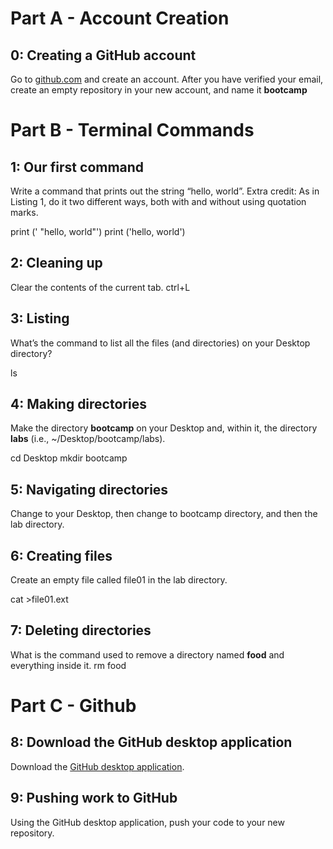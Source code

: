 # Part A - Account Creation


## 0: Creating a GitHub account

Go to [github.com](https://github.com/) and create an account. After you have verified your email, create an empty repository in your new account, and name it **bootcamp**

# Part B - Terminal Commands
  

## 1: Our first command

Write a command that prints out the string “hello, world”. Extra credit: As in Listing 1, do it two different ways, both with and without using quotation marks.

print (' "hello, world"')
print ('hello, world')
## 2: Cleaning up

Clear the contents of the current tab.
ctrl+L

## 3: Listing

What’s the command to list all the files (and directories) on your Desktop directory? 

ls
## 4: Making directories

Make the directory **bootcamp** on your Desktop and, within it, the directory **labs** (i.e., ~/Desktop/bootcamp/labs).

cd Desktop
mkdir bootcamp
## 5: Navigating directories

Change to your Desktop, then change to bootcamp directory, and then the lab directory.


## 6: Creating files

Create an empty file called file01 in the lab directory. 

cat >file01.ext
## 7: Deleting directories

What is the command used to remove a directory named **food** and everything inside it. 
rm food
# Part C - Github 

## 8: Download the GitHub desktop application

Download the [GitHub desktop application](https://desktop.github.com/).

## 9: Pushing work to GitHub

Using the GitHub desktop application, push your code to your new repository.
